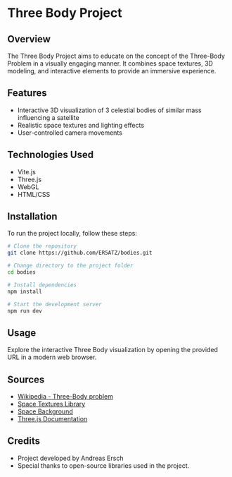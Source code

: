 # Three Body Project


## Overview

The Three Body Project aims to educate on the concept of the Three-Body Problem in a visually engaging manner. It combines space textures, 3D modeling, and interactive elements to provide an immersive experience.

## Features

- Interactive 3D visualization of 3 celestial bodies of similar mass influencing a satellite
- Realistic space textures and lighting effects
- User-controlled camera movements

## Technologies Used

- Vite.js
- Three.js
- WebGL
- HTML/CSS

## Installation

To run the project locally, follow these steps:

```bash
# Clone the repository
git clone https://github.com/ER5ATZ/bodies.git

# Change directory to the project folder
cd bodies

# Install dependencies
npm install

# Start the development server
npm run dev
```

## Usage

Explore the interactive Three Body visualization by opening the provided URL in a modern web browser.

## Sources

- [Wikipedia - Three-Body problem](https://en.wikipedia.org/wiki/Dyson_sphere)
- [Space Textures Library](https://www.solarsystemscope.com/textures/)
- [Space Background](https://www.pexels.com/photo/stars-during-night-time-176851/)
- [Three.js Documentation](https://threejs.org/docs/)

## Credits

- Project developed by Andreas Ersch
- Special thanks to open-source libraries used in the project.
